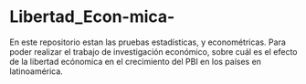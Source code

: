 # Libertad_Econ-mica-
En este repositorio estan las pruebas estadísticas, y econométricas. Para poder realizar el trabajo de investigación económico, sobre cuál es el efecto de la libertad ecónomica en el crecimiento del PBI en los países en latinoamérica.

